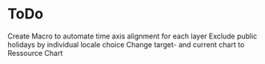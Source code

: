 # ToDo

Create Macro to automate time axis alignment for each layer
Exclude public holidays by individual locale choice
Change target- and current chart to Ressource Chart
